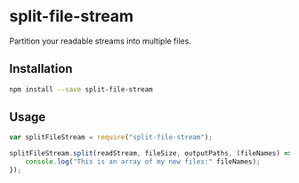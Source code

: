 # split-file-stream

Partition your readable streams into multiple files.

## Installation
```sh
npm install --save split-file-stream
```

## Usage
```javascript
var splitFileStream = require("split-file-stream");

splitFileStream.split(readStream, fileSize, outputPaths, (fileNames) => {
	console.log("This is an array of my new files:" fileNames);
});
```